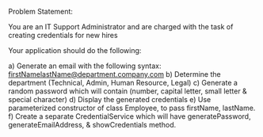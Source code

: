 Problem Statement:

You are an IT Support Administrator and are charged with the task of creating credentials for new hires

Your application should do the following:

a)	Generate an email with the following syntax: firstNamelastName@department.company.com
b)	Determine the department (Technical, Admin, Human Resource, Legal)
c)	Generate a random password which will contain (number, capital letter, small letter & special character)
d)	Display the generated credentials
e)	Use parameterized constructor of class Employee, to pass firstName, lastName.
f)	Create a separate CredentialService which will have generatePassword, generateEmailAddress, & showCredentials method.

